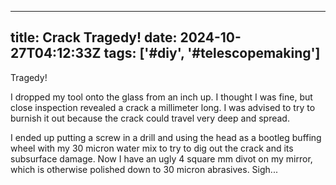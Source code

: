 
---
title: Crack Tragedy!
date: 2024-10-27T04:12:33Z
tags: ['#diy', '#telescopemaking']
---

Tragedy!

I dropped my tool onto the glass from an inch up. I thought I was fine, but close inspection revealed a crack a millimeter long. I was advised to try to burnish it out because the crack could travel very deep and spread.

I ended up putting a screw in a drill and using the head as a bootleg buffing wheel with my 30 micron water mix to try to dig out the crack and its subsurface damage. Now I have an ugly 4 square mm divot on my mirror, which is otherwise polished down to 30 micron abrasives. Sigh...

 
